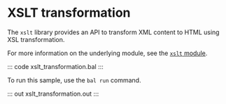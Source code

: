 # XSLT transformation

The `xslt` library provides an API to transform XML content to HTML using XSL transformation.

For more information on the underlying module, see the [`xslt` module](https://docs.central.ballerina.io/ballerina/xslt/latest/).

::: code xslt_transformation.bal :::

To run this sample, use the `bal run` command.

::: out xslt_transformation.out :::